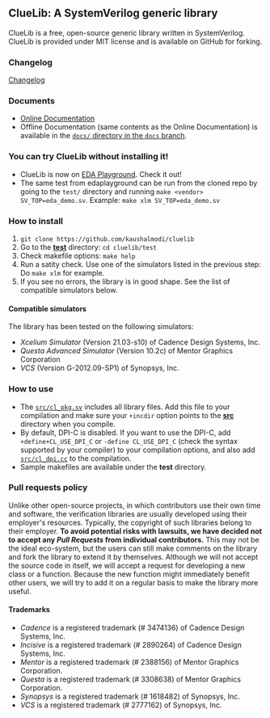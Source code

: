 ## ClueLib: A SystemVerilog generic library

ClueLib is a free, open-source generic library written in
SystemVerilog. ClueLib is provided under MIT license and is available
on GitHub for forking.

### Changelog

[Changelog](CHANGELOG.md)

### Documents

- [Online Documentation](https://kaushalmodi.github.io/cluelib/)
- Offline Documentation (same contents as the Online Documentation) is
  available in the [`docs/` directory in the `docs`
  branch](https://github.com/kaushalmodi/cluelib/tree/docs/docs).

### You can try ClueLib without installing it!

- ClueLib is now on [EDA
  Playground](https://www.edaplayground.com/x/ua). Check it out!
- The same test from edaplayground can be run from the cloned repo by
  going to the `test/` directory and running `make <vendor>
  SV_TOP=eda_demo.sv`. Example: `make xlm SV_TOP=eda_demo.sv`

### How to install

1. `git clone https://github.com/kaushalmodi/cluelib`
2. Go to the [**test**](test/) directory: `cd cluelib/test`
3. Check makefile options: `make help`
4. Run a satity check. Use one of the simulators listed in the
   previous step: Do `make xlm` for example.
5. If you see no errors, the library is in good shape. See the list of
   compatible simulators below.

#### Compatible simulators
The library has been tested on the following simulators:
- *Xcelium Simulator* (Version 21.03-s10) of Cadence Design Systems, Inc.
- *Questa Advanced Simulator* (Version 10.2c) of Mentor Graphics Corporation
- *VCS* (Version G-2012.09-SP1) of Synopsys, Inc.

### How to use

- The [`src/cl_pkg.sv`](src/cl_pkg.sv) includes all library files. Add
  this file to your compilation and make sure your `+incdir` option
  points to the [**src**](src/) directory when you compile.
- By default, DPI-C is disabled. If you want to use the DPI-C, add
  `+define+CL_USE_DPI_C` or `-define CL_USE_DPI_C` (check the syntax
  supported by your compiler) to your compilation options, and also
  add [`src/cl_dpi.cc`](src/cl_dpi.cc) to the compilation.
- Sample makefiles are available under the **test** directory.

### Pull requests policy

Unlike other open-source projects, in which contributors use their own
time and software, the verification libraries are usually developed
using their employer's resources. Typically, the copyright of such
libraries belong to their employer. **To avoid potential risks with
lawsuits, we have decided not to accept any _Pull Requests_ from
individual contributors.** This may not be the ideal eco-system, but
the users can still make comments on the library and fork the library
to extend it by themselves.  Although we will not accept the source
code in itself, we will accept a request for developing a new class or
a function. Because the new function might immediately benefit other
users, we will try to add it on a regular basis to make the library
more useful.

#### Trademarks

- *Cadence* is a registered trademark (# 3474136) of Cadence Design Systems, Inc.
- *Incisive* is a registered trademark (# 2890264) of Cadence Design Systems, Inc.
- *Mentor* is a registered trademark (# 2388156) of Mentor Graphics Corporation.
- *Questa* is a registered trademark (# 3308638) of Mentor Graphics Corporation.
- *Synopsys* is a registered trademark (# 1618482) of Synopsys, Inc.
- *VCS* is a registered trademark (# 2777162) of Synopsys, Inc.
